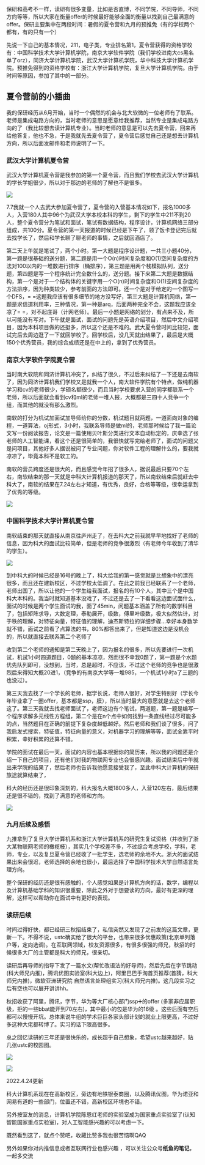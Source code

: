 保研和高考不一样，读研有很多变量，比如是否直博，不同学院，不同导师，不同方向等等，所以大家在衡量offer的时候最好能够全面的衡量以找到自己最满意的offer。保研主要集中在两段时间：暑假的夏令营和九月的预推免（有的学校两个都有，有的只有一个）

先说一下自己的基本情况，211，电子类，专业排名第1，夏令营获得的资格学校有：中国科学技术大学计算机学院，南京大学软件学院（我们学校进南大cs黑名单了orz），同济大学计算机学院，武汉大学计算机学院，华中科技大学计算机学院。预推免得到的资格学校有：浙江大学计算机学院，复旦大学计算机学院。由于时间等原因，参加了其中的一部分。

## 夏令营前的小插曲

我的保研经历从6月开始，当时一个偶然的机会与北大软微的一位老师有了联系。老师是集成电路方向的，当时老师的意思是愿意给我推荐，当然专业是集成电路方向的了（我比较想去读计算机专业）。当时老师的意思是可以先去夏令营，回来再给他答复，他也不急，于是我就先去夏令营了，夏令营后感觉自己还是想去计算机方向，所以后面发邮件和老师说明了一下。

### 武汉大学计算机夏令营

武汉大学计算机夏令营是我参加的第一个夏令营，而且我们学校去武汉大学计算机的学长学姐很少，所以对于那边的老师的了解也不是很多。

![](https://pic2.zhimg.com/v2-28b38eb8988e0b9202a46e4bf264f491_b.jpg)

7.7我就一个人去武大参加夏令营了，夏令营的入营基本情况如下，报名1000多人，入营180人其中96个为武汉大学本校本科的学生，剩下的学生中211不到20人，整个夏令营分为笔试和面试，笔试有数据结构，程序设计，计算机网络三部分组成，共100分。夏令营的第一天报道的时候已经是下午了，领了饭卡登记完后就去找学长了，然后和学长聊了聊老师的事情，之后就回酒店了。

第二天上午就是笔试了，两个小时。第一大题是程序设计题，一共三小题40分，第一题是很基础的送分题，第二题是用一个O(n)时间复杂度和O(1)空间复杂度的方法对100以内的一堆数进行排序（桶排序），第三题是用两个栈模拟队列，送分题，第四题是写一个程序统计完全数什么的，送分题。接下来第二大题是数据结构，第一个是对于一个结构体的关键字用一个O(n)时间复杂度和O(1)空间复杂度的方法排序，因为种类较少，参考前面的方法即可。还一个是对于给定的一个图写一个DFS，= =这题我应该有很多细节的地方没写好，第三大题是计算机网络，第一题是求信道利用率，三种情况，第一种是arq，后面两种完全不会，这题我应该全凉了= =，对不起庄哥（计网老师）。最后一小题是网络的划分，有点来不及，所以可能没有写对。下午就是面试，面试的问题先是英语介绍项目，然后中文介绍项目，因为本科项目做的还挺多，所以这个还是不难的。武大夏令营时间比较短，面试完后去周边逛了一下就回学校了。回学校后，没几天就出结果了，最后是大概150个优秀营员，我的综合成绩还是在中上的，拿到了优秀营员。

### 南京大学软件学院夏令营

当时南大软院和同济计算机冲突了，纠结了很久，不过后来纠结了一下还是去南软了，因为同济计算机我们学校又是就我一个人，南大软件学院有个特点，做纯机器学习和cv的老师很少，学硕名额很少，而且当时学校要求入营的同学都联系一个老师，所以后面就会看到cv和ml的老师一堆人报，大概都是三四十人竞争一个组，而其他的就没有那么激烈。

南软的打分为机试加面试加导师给你的分数，机试题目就两题，一道面向对象的编程，一道算法，oj形式，3小时，我联系导师是做ml的，老师那时候给了我一篇论文写一份阅读报告，论文是一篇使用贝叶斯分类进行文本自动标定的，庆幸选了张老师的人工智能课，看这个还是很简单的，我很快就写完给老师了，面试的问题又是问项目，其他好多人据说被问了专业问题，你对软件工程的理解什么的，要我就凉凉了，毕竟本科不是软工的。

南软的营员跨度还是很大的，而且感觉今年招了很多人，据说最后只要70个左右，南软结束的那一天就是中科大计算机报道的那天了，所以南软结束后就赶去中科大了，南软的结果在7.24左右才知道，有优秀，良好，合格等等级，很幸运拿到了优秀的等级。

![](https://pic3.zhimg.com/v2-66c3da39f50fe63d1219b8be4fc89b4e_b.jpg)

### 中国科学技术大学计算机夏令营

南软结束的那天就直接从南京往庐州走了，在去科大之前我就早早地找好了老师的信息，因为科大的面试比较简单，但是老师的竞争很激烈（有老师今年收到了清华的学生）。

![](https://pic2.zhimg.com/v2-fa178f4b92b31a75ff99ee0858c227a9_b.jpg)

到中科大的时候已经是16号的晚上了，科大给我的第一感觉就是比想象中的漂亮很多，而且还在建新校区，不过学校太低调了。在此之前我已经联系了一个老师，老师出国了，所以让他的一个学生给我面试，报名的有10个人，其中三个是中国科大本科的。我当时就知道基本没戏了，不过还是去了一下看看这边面试面什么，面试的时候是两个学生面试的我，面了45min，问题基本涵盖了所有的数学科目了，包括矩阵求导，大数定理，泰勒展开，级数，傅里叶级数，极大似然估计，对于秩的理解，对特征向量，特征值的理解，迪杰斯特拉的详细步骤…幸好本身数学就不错，面试之前看了点算法的书，80%都答出来了，但是知道这边是没机会的，所以就直接去联系第二个老师了

收到第二个老师的通知是第二天晚上了，因为报名的很多，所以先要进行一次机试，机试1小时四道题目，0题的基本凉凉，然而很不幸我0题了，第一题是个水题优先队列即可，没想到，当时，总是超时，不应该，不过这个老师的竞争也是很激烈后来得知大概20进1，（竞争的有南京大学等一堆985，一个机试1小时a了三题的也没过）。

第三天我去找了一个学长的老师，据学长说，老师人很好，对学生特别好（学长今年毕业拿了一圈offer，基本都是ssp，膜），所以当时最大的意愿就是去这个老师这了。第三天我就去找老师面试了，老师这边有个笔试，两道题，第一题是编写一个程序求解多元线性方程组，第二个是在n个点中如何找到一条直线经过尽可能多的点，当然题目在正确的前提下复杂度越低越好。然后老师和我们谈了很多，问了我启发式搜索，特征值，特征向量的意义，对机器学习的理解等等，面试全靠平时积累，幸好积累的还算不错。

学院的面试在最后一天，面试的内容也基本根据你的简历来，所以我的问题还是介绍一下自己的项目，还有他们对我的物联网专业也会很感兴趣。面试结束后中午就出来学院的结果了，然后老师也告诉我他愿意接受我了，至此中科大计算机的保研旅途就算结束了，

科大的经历还是很印象深刻的，科大报名大概1800多人，入营120左右，最后结果还是很不错的，找到了满意的老师和方向。

![](https://pic1.zhimg.com/v2-5f5fc66ff937c5e5564dc7f8830480f0_b.jpg)

### 九月后续及感悟

九推拿到了复旦大学计算机系和浙江大学计算机系的研究生复试资格（并收到了浙大某物联网老师的橄榄枝），其实几个学校差不多，不过综合考虑学校，学科，老师，专业，以及复旦夏令营已经收了一批学生，选老师的余地不大。浙大的面试结果出来会很迟，老师选择的余地也很小，最后选择了中国科学技术大学自然语言处理方向。

整个保研的经历还是很有感触的，个人感觉如果是计算机方向的话，数学，编程以及计算机基础学科的知识很重要，除此之外对于想要读的方向，最好有更深的理解，这样可以帮助你在面试中有更好的表现。

### 读研后续

时间过得好快，都已经研三秋招结束了，私信突然又发现了之前发的这篇文章，更新一下。不得不说，ustc确实给了很大的平台，也带来很多优惠政策(北京单列落户等，定向选调)。在互联网领域，校友资源很多，有很多很强的师兄，秋招的时候很多大厂的主管都是科大的师兄，很亲切。

读研后再导师的指导下发了一篇水文(帮忙改语法的好导师)，然后先后在字节跳动(科大师兄内推)，腾讯优图实验室(科大边上)，阿里巴巴手淘首页推荐(首猜，科大师兄内推)，微软亚洲研究院 自然语言处理组实习(科大师兄内推)。这几段实习之后有空也可以展开讲讲hh。

秋招收获了阿里，腾讯，字节，华为等大厂核心部门ssp➕的offer (多家非应届职级，拒的一些bbat能开到70左右)，其中最小的包是华为的16级 。这些后面有空后都可以慢慢开坑。总体来说牛组的学术巨巨各家头部计划的就业上限更高，不过好多这种大佬都转博了。实习的话下限高很多。

总之回忆读研的三年还是很快乐的，成长超乎自己想象，希望ustc越来越好，贴几张ustc的校园图。

![](https://pic1.zhimg.com/v2-357682d88dff9f5ad75425e3af2a6d08_b.jpg)

![](https://pic2.zhimg.com/v2-943c13187d91a2d6a476a03aca229475_b.jpg)

2022.4.24更新

科大计算机系现在在高新校区，旁边有地铁银泰商圈，以及腾讯优图，华为诺亚和网易有道的一些部门，位置还不错，高新校区环境也不错。

另外按室友的消息，计算机学院陈恩红老师的实验室成为国家重点实验室了(认知智能国家重点实验室)，对人工智能感兴趣的可以考虑一下。

既然看到这了，就点个赞吧，收藏比赞多我也很苦恼啊QAQ

另外如果你对内推信息或者互联网行业也感兴趣 ，可以关注公众号**纸鱼的笔记**，一起多交流